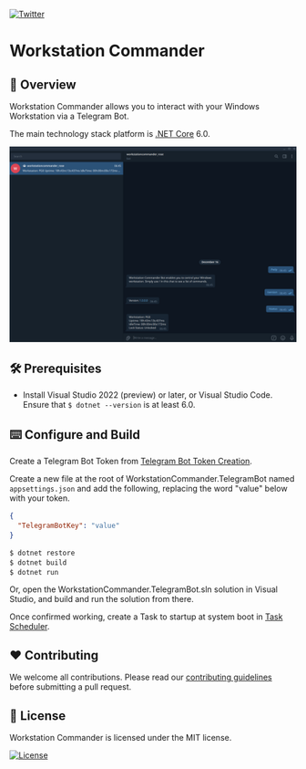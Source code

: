 [![Twitter](https://img.shields.io/twitter/follow/morrisonbrett?style=social)](https://twitter.com/morrisonbrett)

# Workstation Commander

## 🌈 Overview

Workstation Commander allows you to interact with your Windows Workstation via a Telegram Bot.

The main technology stack platform is [.NET Core](https://dotnet.microsoft.com/) 6.0.

![](static/telegram-bot-screenshot.png)

## 🛠 Prerequisites

* Install Visual Studio 2022 (preview) or later, or Visual Studio Code. Ensure that `$ dotnet --version` is at least 6.0.

## ⌨️ Configure and Build

Create a Telegram Bot Token from [Telegram Bot Token Creation](https://core.telegram.org/bots#6-botfather).

Create a new file at the root of WorkstationCommander.TelegramBot named `appsettings.json` and add the following, replacing the word "value" below with your token.

```json
{
  "TelegramBotKey": "value"
}
```

```bash
$ dotnet restore
$ dotnet build
$ dotnet run
```
Or, open the WorkstationCommander.TelegramBot.sln solution in Visual Studio, and build and run the solution from there.

Once confirmed working, create a Task to startup at system boot in [Task Scheduler](https://www.howtogeek.com/tips/how-to-run-a-scheduled-task-without-a-command-window-appearing/).

## ❤️ Contributing

We welcome all contributions. Please read our [contributing guidelines](CONTRIBUTING.md) before submitting a pull request.

## 📜 License

Workstation Commander is licensed under the MIT license.

[![License](https://img.shields.io/github/license/morrisonbrett/WorkstationCommander.TelegramBot)](LICENSE)
